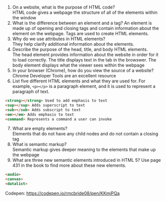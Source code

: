 1.  On a website, what is the purpose of HTML code?  
HTML code gives a webpage the structure of all of the elements within the window
2.  What is the difference between an element and a tag?
An element is made up of opening and closing tags and contain information about the element on the webpage. Tags are used to create HTML elements. 
3.  Why do we use attributes in HTML elements?  
They help clarify additional information about the elements.
4.  Describe the purpose of the head, title, and body HTML elements.  
The head element provides information about the website in order for it to load correctly. The title displays text in the tab in the browswer. The body element displays what the viewer sees within the webpage
5.  In your browser (Chrome), how do you view the source of a website?  
Chrome Developer Tools are an excellent resource
6.  List five different HTML elements and what they are used for. For example, `<p></p>` is a paragraph element, and it is used to represent a paragraph of text.  
```html
<strong></strong> Used to add emphasis to text  
<sup></sup> Adds superscript to text  
<sub></sub> Adds subscript to text  
<em></em> Adds emphasis to text  
<command> Represents a command a user can invoke
```
7.  What are empty elements?  
Elements that do not have any child nodes and do not contain a closing tag  
8.  What is semantic markup?  
Semantic markup gives deeper meaning to the elements that make up the webpage
9.  What are three new semantic elements introduced in HTML 5? Use page 431 in the book to find more about these new elements.  
```html
<audio>  
<canvas>  
<datalist>  
```
  
Codepen: https://codepen.io/rmcbride08/pen/KKmjPQa